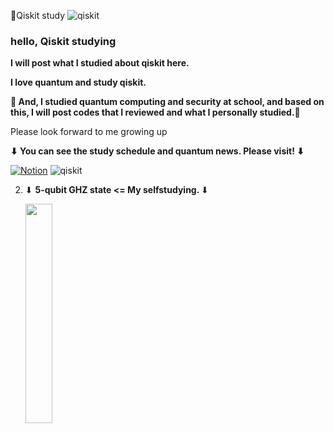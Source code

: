🌟Qiskit study <img alt="qiskit" src="https://img.shields.io/badge/-qiskit-6929C4?style=flat-square&logo=qiskit&logoColor=white" />

<h3> hello, Qiskit studying </h3>
<p> <b> I will post what I studied about qiskit here. </b> 
<p> <b> I love quantum and study qiskit. </b>
<p> <b>🌟 And, I studied quantum computing and security at school, and based on this, I will post codes that I reviewed and what I personally studied.🌟</b>
<p> Please look forward to me growing up
<p> <b> ⬇ You can see the study schedule and quantum news. Please visit! ⬇ </b>
<p> <a href="https://www.notion.so/a1fc74488d9549b89d04cc345ec5417d " target="_blank"><img alt="Notion" src="https://img.shields.io/badge/Notion-000000.svg?&style=for-the-badge&logo=Notion&logoColor=white" /></a> <img alt="qiskit" src="https://img.shields.io/badge/-qiskit-6929C4?style=flat-square&logo=qiskit&logoColor=white" />



2. ⬇ <b>5-qubit GHZ state <= My selfstudying. </b> ⬇
   <p><img width="30%" src="https://user-images.githubusercontent.com/108252034/178980317-df5efc4a-d627-4bf9-a030-6fc753912772.JPG" />
   
